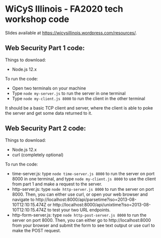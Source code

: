 # WiCyS Illinois - FA2020 tech workshop code

Slides available at https://wicysillinois.wordpress.com/resources/.

## Web Security Part 1 code:

Things to download:
- Node.js 12.x

To run the code:
- Open two terminals on your machine
- Type ```node my-server.js``` to run the server in one terminal
- Type ```node my-client.js 8000``` to run the client in the other terminal

It should be a basic TCP client and server, where the client is able to poke the server and get some data returned to it.

## Web Security Part 2 code:

Things to download:
- Node.js 12.x
- curl (completely optional)

To run the code:
- time-server.js: type ```node time-server.js 8000``` to run the server on port 8000 in one terminal, and type ```node my-client.js 8000``` to use the client from part 1 and make a request to the server.
- http-server.js: type ```node http-server.js 8000``` to run the server on port 8000. Then, you can either use curl, or open your web browser and navigate to http://localhost:8000/api/parsetime?iso=2013-08-10T12:10:15.474Z or http://localhost:8000/api/unixtime?iso=2013-08-10T12:10:15.474Z to test your two URL endpoints.
- http-form-server.js: type ```node http-post-server.js 8000``` to run the server on port 8000. Then, you can either go to http://localhost:8000 from your browser and submit the form to see text output or use curl to make the POST request.

